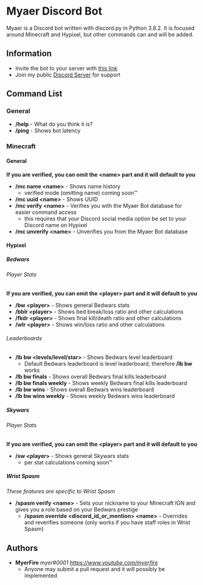 # Myaer Discord Bot
Myaer is a Discord bot written with discord.py in Python 3.8.2. It is focused around Minecraft and Hypixel, but other commands can and will be added.
## Information
- Invite the bot to your server with [this link](https://discord.com/api/oauth2/authorize?client_id=700133917264445480&permissions=8&scope=bot)
- Join my public [Discord Server](https://inv.wtf/myerfire) for support
## Command List
### General
- **/help** - What do you think it is?
- **/ping** - Shows bot latency
### Minecraft
#### General
**If you are verified, you can omit the \<name\> part and it will default to you**
- **/mc name \<name\>** - Shows name history
  - verified mode (omitting name) coming soon™
- **/mc uuid \<name\>** - Shows UUID
- **/mc verify \<name\>** - Verifies you with the Myaer Bot database for easier command access
  - this requires that your Discord social media option be set to your Discord name on Hypixel
- **/mc unverify \<name\>** - Unverifies you from the Myaer Bot database
#### Hypixel
##### Bedwars
###### Player Stats
**If you are verified, you can omit the \<player\> part and it will default to you**
- **/bw \<player\>** - Shows general Bedwars stats
- **/bblr \<player\>** - Shows bed break/loss ratio and other calculations
- **/fkdr \<player\>** - Shows final kill/death ratio and other calculations
- **/wlr \<player\>** - Shows win/loss ratio and other calculations

###### Leaderboards
- **/lb bw \<levels/level/star\>** - Shows Bedwars level leaderboard
  - Default Bedwars leaderboard is level leaderboard, therefore **/lb bw** works
- **/lb bw finals** - Shows overall Bedwars final kills leaderboard
- **/lb bw finals weekly** - Shows weekly Bedwars final kills leaderboard
- **/lb bw wins** - Shows overall Bedwars wins leaderboard
- **/lb bw wins weekly** - Shows weekly Bedwars wins leaderboard

##### Skywars
###### Player Stats
**If you are verified, you can omit the \<player\> part and it will default to you**
- **/sw \<player\>** - Shows general Skywars stats
  - per stat calculations coming soon™
##### Wrist Spasm
*These features are specific to Wrist Spasm*
- **/spasm verify \<name\>** - Sets your nickname to your Minecraft IGN and gives you a role based on your Bedwars prestige
  - **/spasm override \<discord_id_or_mention\> \<name\>** - Overrides and reverifies someone (only works if you have staff roles in Wrist Spasm)
## Authors
- **MyerFire** *myer#0001* *https://www.youtube.com/myerfire*
  - Anyone may submit a pull request and it will possibly be implemented
